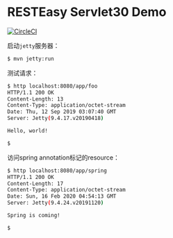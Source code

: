 # RESTEasy Servlet30 Demo

[![CircleCI](https://circleci.com/gh/alchemy-studio/resteasy-servlet30-demo.svg?style=svg)](https://circleci.com/gh/alchemy-studio/resteasy-servlet30-demo)

启动`jetty`服务器：

```bash
$ mvn jetty:run
```

测试请求：

```bash
$ http localhost:8080/app/foo
HTTP/1.1 200 OK
Content-Length: 13
Content-Type: application/octet-stream
Date: Thu, 12 Sep 2019 03:07:40 GMT
Server: Jetty(9.4.17.v20190418)

Hello, world!

$
```

访问spring annotation标记的resource：

```bash
$ http localhost:8080/app/spring
HTTP/1.1 200 OK
Content-Length: 17
Content-Type: application/octet-stream
Date: Sun, 16 Feb 2020 04:54:13 GMT
Server: Jetty(9.4.24.v20191120)

Spring is coming!

$
```